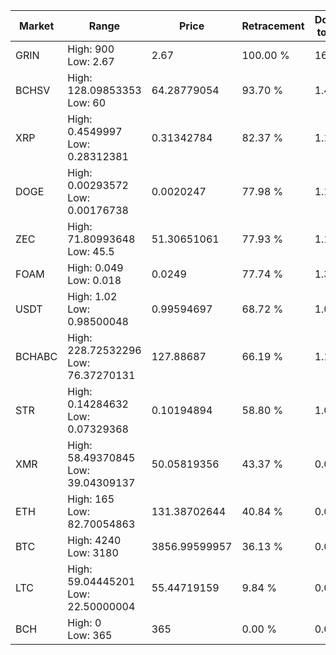 | Market | Range | Price| Retracement | Doubles to 50% |
| --- | --- | --- | --- | --- |
| GRIN | High: 900<br />Low: 2.67 | 2.67 | 100.00 % | 169.04 |
| BCHSV | High: 128.09853353<br />Low: 60 | 64.28779054 | 93.70 % | 1.46 |
| XRP | High: 0.4549997<br />Low: 0.28312381 | 0.31342784 | 82.37 % | 1.18 |
| DOGE | High: 0.00293572<br />Low: 0.00176738 | 0.0020247 | 77.98 % | 1.16 |
| ZEC | High: 71.80993648<br />Low: 45.5 | 51.30651061 | 77.93 % | 1.14 |
| FOAM | High: 0.049<br />Low: 0.018 | 0.0249 | 77.74 % | 1.35 |
| USDT | High: 1.02<br />Low: 0.98500048 | 0.99594697 | 68.72 % | 1.01 |
| BCHABC | High: 228.72532296<br />Low: 76.37270131 | 127.88687 | 66.19 % | 1.19 |
| STR | High: 0.14284632<br />Low: 0.07329368 | 0.10194894 | 58.80 % | 1.06 |
| XMR | High: 58.49370845<br />Low: 39.04309137 | 50.05819356 | 43.37 % | 0.00 |
| ETH | High: 165<br />Low: 82.70054863 | 131.38702644 | 40.84 % | 0.00 |
| BTC | High: 4240<br />Low: 3180 | 3856.99599957 | 36.13 % | 0.00 |
| LTC | High: 59.04445201<br />Low: 22.50000004 | 55.44719159 | 9.84 % | 0.00 |
| BCH | High: 0<br />Low: 365 | 365 | 0.00 % | 0.00 |
